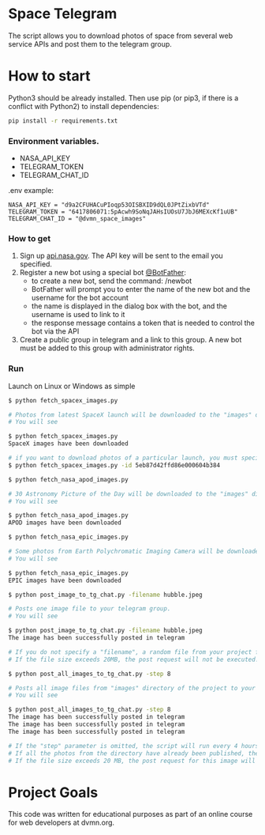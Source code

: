 # Space Telegram
The script allows you to download photos of space from several web service APIs and post them to the telegram group. 

# How to start

Python3 should be already installed. Then use pip (or pip3, if there is a conflict with Python2) to install dependencies:

```bash
pip install -r requirements.txt
```

### Environment variables.

- NASA_API_KEY
- TELEGRAM_TOKEN
- TELEGRAM_CHAT_ID

.env example:

```
NASA_API_KEY = "d9a2CFUHACuPIoqp53OISBXID9dQL0JPtZixbVTd"
TELEGRAM_TOKEN = "6417806071:5pAcwh9SoNqJAHsIUOsU7JbJ6MEXcKf1uUB"
TELEGRAM_CHAT_ID = "@dvmn_space_images"
```
### How to get

1. Sign up [api.nasa.gov](https://api.nasa.gov/). The API key will be sent to the email you specified.
2. Register a new bot using a special bot [@BotFather](https://telegram.me/BotFather):
   - to create a new bot, send the command: /newbot
   - BotFather will prompt you to enter the name of the new bot and the username for the bot account
   - the name is displayed in the dialog box with the bot, and the username is used to link to it
   - the response message contains a token that is needed to control the bot via the API
3. Create a public group in telegram and a link to this group. A new bot must be added to this group with administrator rights.

### Run

Launch on Linux or Windows as simple

```bash
$ python fetch_spacex_images.py

# Photos from latest SpaceX launch will be downloaded to the "images" directory of the project
# You will see

$ python fetch_spacex_images.py
SpaceX images have been downloaded

# if you want to download photos of a particular launch, you must specify its ID using a key, for example:
$ python fetch_spacex_images.py -id 5eb87d42ffd86e000604b384
```

```bash
$ python fetch_nasa_apod_images.py  

# 30 Astronomy Picture of the Day will be downloaded to the "images" directory of the project
# You will see

$ python fetch_nasa_apod_images.py
APOD images have been downloaded
```

```bash
$ python fetch_nasa_epic_images.py  

# Some photos from Earth Polychromatic Imaging Camera will be downloaded to the "images" directory of the project
# You will see

$ python fetch_nasa_epic_images.py
EPIC images have been downloaded
```

```bash
$ python post_image_to_tg_chat.py -filename hubble.jpeg

# Posts one image file to your telegram group. 
# You will see

$ python post_image_to_tg_chat.py -filename hubble.jpeg
The image has been successfully posted in telegram

# If you do not specify a "filename", a random file from your project folder "images" will be selected.
# If the file size exceeds 20MB, the post request will not be executed!
```

```bash
$ python post_all_images_to_tg_chat.py -step 8

# Posts all image files from "images" directory of the project to your telegram group every 8 hours.
# You will see

$ python post_all_images_to_tg_chat.py -step 8
The image has been successfully posted in telegram
The image has been successfully posted in telegram
The image has been successfully posted in telegram

# If the "step" parameter is omitted, the script will run every 4 hours by default.
# If all the photos from the directory have already been published, the script starts posting them again, shuffling the photos in random order.
# If the file size exceeds 20 MB, the post request for this image will not be executed!
```

# Project Goals

This code was written for educational purposes as part of an online course for web developers at dvmn.org.